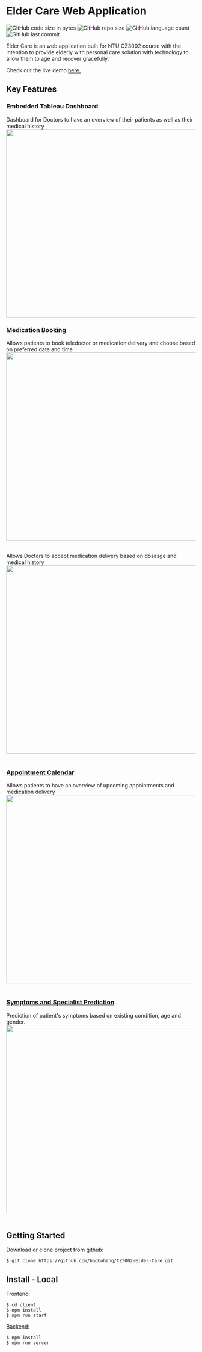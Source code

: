 # Elder Care Web Application
![GitHub code size in bytes](https://img.shields.io/github/languages/code-size/bbobohang/CZ3002)
![GitHub repo size](https://img.shields.io/github/repo-size/bbobohang/CZ3002)
![GitHub language count](https://img.shields.io/github/languages/count/bbobohang/CZ3002)
![GitHub last commit](https://img.shields.io/github/last-commit/bbobohang/CZ3002)

Elder Care is an web application built for NTU CZ3002 course with the intention to provide elderly with personal care solution with technology to allow them to age and recover gracefully.

Check out the live demo [here.](https://elder-care-ntu.herokuapp.com/)
## Key Features
### Embedded Tableau Dashboard
Dashboard for Doctors to have an overview of their patients as well as their medical history<br>
<img src="https://github.com/bbobohang/CZ3002-Elder-Care/blob/main/assets/Screenshot%202023-05-07%20152419.png" width="700" height="500">


### Medication Booking 
Allows patients to book teledoctor or medication delivery and choose based on preferred date and time<br>
<img src="https://github.com/bbobohang/CZ3002-Elder-Care/blob/main/assets/Screenshot%202023-05-07%20151759.png" width="700" height="500"> <br><br>

Allows Doctors to accept medication delivery based on dosasge and medical history<br>
<img src="https://github.com/bbobohang/CZ3002-Elder-Care/blob/main/assets/Screenshot%202023-05-07%20152354.png" width="700" height="500"> <br><br>


### [Appointment Calendar](https://www.npmjs.com/package/react-big-calendar)
Allows patients to have an overview of upcoming appointments and medication delivery<br>
<img src="https://github.com/bbobohang/CZ3002-Elder-Care/blob/main/assets/Screenshot%202023-05-07%20152354.png" width="700" height="500"> <br><br>

### [Symptoms and Specialist Prediction](https://apimedic.com/)
Prediction of patient's symptoms based on existing condition, age and gender. <br>
<img src="https://github.com/bbobohang/CZ3002-Elder-Care/blob/main/assets/Screenshot%202023-05-07%20152208.png" width="700" height="500"> <br><br>

## Getting Started
Download or clone project from github:
```
$ git clone https://github.com/bbobohang/CZ3002-Elder-Care.git
```

## Install - Local

Frontend:
```
$ cd client
$ npm install
$ npm run start
```
Backend:
```
$ npm install
$ npm run server
```
